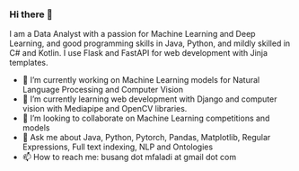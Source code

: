 ### Hi there 👋

<!--
**mfaladi/mfaladi** is a ✨ _special_ ✨ repository because its `README.md` (this file) appears on your GitHub profile.
-->

I am a Data Analyst with a passion for Machine Learning and Deep Learning, and good programming skills in Java, Python, and mildly skilled in C# and Kotlin. I use Flask and FastAPI for web development with Jinja templates.

- 🔭 I’m currently working on Machine Learning models for Natural Language Processing and Computer Vision
- 🌱 I’m currently learning web development with Django and computer vision with Mediapipe and OpenCV libraries.
- 👯 I’m looking to collaborate on Machine Learning competitions and models
- 💬 Ask me about Java, Python, Pytorch, Pandas, Matplotlib, Regular Expressions, Full text indexing, NLP and Ontologies
- 📫 How to reach me: busang dot mfaladi at gmail dot com

